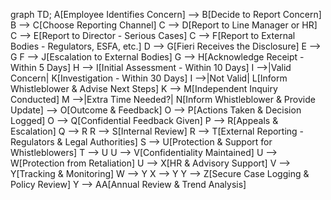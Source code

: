 graph TD;
    A[Employee Identifies Concern] --> B[Decide to Report Concern]
    B --> C[Choose Reporting Channel]
    C --> D[Report to Line Manager or HR]
    C --> E[Report to Director - Serious Cases]
    C --> F[Report to External Bodies - Regulators, ESFA, etc.]
    D --> G[Fieri Receives the Disclosure]
    E --> G
    F --> J[Escalation to External Bodies]
    G --> H[Acknowledge Receipt - Within 5 Days]
    H --> I[Initial Assessment - Within 10 Days]
    I -->|Valid Concern| K[Investigation - Within 30 Days]
    I -->|Not Valid| L[Inform Whistleblower & Advise Next Steps]
    K --> M[Independent Inquiry Conducted]
    M -->|Extra Time Needed?| N[Inform Whistleblower & Provide Update] --> O[Outcome & Feedback]
    O --> P[Actions Taken & Decision Logged]
    O --> Q[Confidential Feedback Given]
    P --> R[Appeals & Escalation]
    Q --> R
    R --> S[Internal Review]
    R --> T[External Reporting - Regulators & Legal Authorities]
    S --> U[Protection & Support for Whistleblowers]
    T --> U
    U --> V[Confidentiality Maintained]
    U --> W[Protection from Retaliation]
    U --> X[HR & Advisory Support]
    V --> Y[Tracking & Monitoring]
    W --> Y
    X --> Y
    Y --> Z[Secure Case Logging & Policy Review]
    Y --> AA[Annual Review & Trend Analysis]
